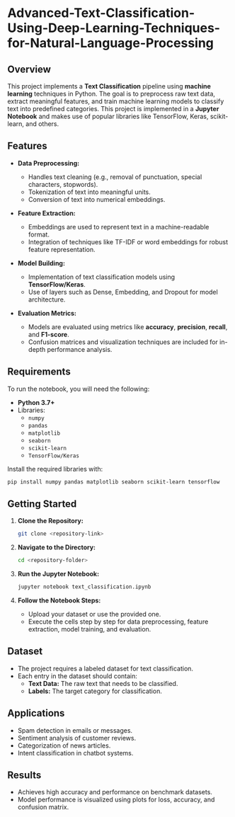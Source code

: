 # Advanced-Text-Classification-Using-Deep-Learning-Techniques-for-Natural-Language-Processing

## Overview
This project implements a **Text Classification** pipeline using **machine learning** techniques in Python. The goal is to preprocess raw text data, extract meaningful features, and train machine learning models to classify text into predefined categories. This project is implemented in a **Jupyter Notebook** and makes use of popular libraries like TensorFlow, Keras, scikit-learn, and others.

## Features
- **Data Preprocessing:** 
  - Handles text cleaning (e.g., removal of punctuation, special characters, stopwords).
  - Tokenization of text into meaningful units.
  - Conversion of text into numerical embeddings.
  
- **Feature Extraction:**
  - Embeddings are used to represent text in a machine-readable format.
  - Integration of techniques like TF-IDF or word embeddings for robust feature representation.

- **Model Building:**
  - Implementation of text classification models using **TensorFlow/Keras**.
  - Use of layers such as Dense, Embedding, and Dropout for model architecture.

- **Evaluation Metrics:**
  - Models are evaluated using metrics like **accuracy**, **precision**, **recall**, and **F1-score**.
  - Confusion matrices and visualization techniques are included for in-depth performance analysis.

## Requirements
To run the notebook, you will need the following:
- **Python 3.7+**
- Libraries:
  - `numpy`
  - `pandas`
  - `matplotlib`
  - `seaborn`
  - `scikit-learn`
  - `TensorFlow/Keras`

Install the required libraries with:
```bash
pip install numpy pandas matplotlib seaborn scikit-learn tensorflow
```

## Getting Started
1. **Clone the Repository:**
   ```bash
   git clone <repository-link>
   ```
2. **Navigate to the Directory:**
   ```bash
   cd <repository-folder>
   ```
3. **Run the Jupyter Notebook:**
   ```bash
   jupyter notebook text_classification.ipynb
   ```

4. **Follow the Notebook Steps:**
   - Upload your dataset or use the provided one.
   - Execute the cells step by step for data preprocessing, feature extraction, model training, and evaluation.

## Dataset
- The project requires a labeled dataset for text classification.
- Each entry in the dataset should contain:
  - **Text Data:** The raw text that needs to be classified.
  - **Labels:** The target category for classification.

## Applications
- Spam detection in emails or messages.
- Sentiment analysis of customer reviews.
- Categorization of news articles.
- Intent classification in chatbot systems.

## Results
- Achieves high accuracy and performance on benchmark datasets.
- Model performance is visualized using plots for loss, accuracy, and confusion matrix.

